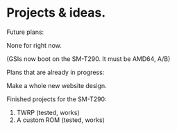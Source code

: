 # Projects & ideas.

Future plans:

None for right now.


(GSIs now boot on the SM-T290. It must be AMD64, A/B)



Plans that are already in progress:

Make a whole new website design.


Finished projects for the SM-T290:

1) TWRP (tested, works)
2) A custom ROM (tested, works)
